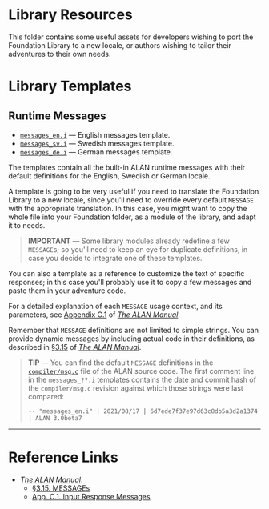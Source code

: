 # Library Resources

This folder contains some useful assets for developers wishing to port the Foundation Library to a new locale, or authors wishing to tailor their adventures to their own needs.

# Library Templates

## Runtime Messages

- [`messages_en.i`][messages_en.i] — English messages template.
- [`messages_sv.i`][messages_sv.i] — Swedish messages template.
- [`messages_de.i`][messages_de.i] — German messages template.

The templates contain all the built-in ALAN runtime messages with their default definitions for the English, Swedish or German locale.

A template is going to be very useful if you need to translate the Foundation Library to a new locale, since you'll need to override every default `MESSAGE` with the appropriate translation.
In this case, you might want to copy the whole file into your Foundation folder, as a module of the library, and adapt it to needs.

> **IMPORTANT** — Some library modules already redefine a few `MESSAGE`s; so you'll need to keep an eye for duplicate definitions, in case you decide to integrate one of these templates.

You can also a template as a reference to customize the text of specific responses; in this case you'll probably use it to copy a few messages and paste them in your adventure code.

For a detailed explanation of each `MESSAGE` usage context, and its parameters, see [Appendix C.1][§C.1] of _[The ALAN Manual]_.

Remember that `MESSAGE` definitions are not limited to simple strings.
You can provide dynamic messages by including actual code in their definitions, as described in [§3.15] of _[The ALAN Manual]_.

> **TIP** — You can find the default `MESSAGE` definitions in the [`compiler/msg.c`][msg.c] file of the ALAN source code.
> The first comment line in the `messages_??.i` templates contains the date and commit hash of the `compiler/msg.c` revision against which those strings were last compared:
>
>     -- "messages_en.i" | 2021/08/17 | 6d7ede7f37e97d63c8db5a3d2a1374 | ALAN 3.0beta7


-------------------------------------------------------------------------------

# Reference Links

- _[The ALAN Manual]_:
    + [§3.15. MESSAGEs][§3.15]
    + [App. C.1. Input Response Messages][§C.1]

<!-----------------------------------------------------------------------------
                               REFERENCE LINKS
------------------------------------------------------------------------------>

<!-- ALAN Manual -->

[The ALAN Manual]: https://alan-if.github.io/alan-docs/manual-beta/manual.html "Read The ALAN Manual online"
[§3.15]: https://alan-if.github.io/alan-docs/manual-beta/manual.html#messages
[§C.1]: https://alan-if.github.io/alan-docs/manual-beta/manual.html#input_response_messages

<!-- ALAN sources -->

[msg.c]: https://github.com/alan-if/alan/blob/master/compiler/msg.c

<!-- project files -->

[messages_de.i]: ./messages_de.i "View German ALAN messages template"
[messages_en.i]: ./messages_en.i "View English ALAN messages template"
[messages_sv.i]: ./messages_sv.i "View Swedish ALAN messages template"

<!-- EOF -->
